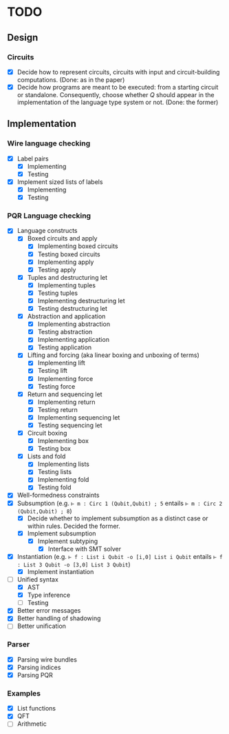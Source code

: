 # TODO

## Design

### Circuits

 - [x] Decide how to represent circuits, circuits with input and circuit-building computations. (Done: as in the paper)
 - [x] Decide how programs are meant to be executed: from a starting circuit or standalone. Consequently, choose whether $Q$ should appear in the implementation of the language type system or not. (Done: the former)

## Implementation

### Wire language checking

- [x] Label pairs
  - [x] Implementing
  - [x] Testing
- [x] Implement sized lists of labels
  - [x] Implementing
  - [x] Testing

### PQR Language checking

- [x] Language constructs
  - [x] Boxed circuits and apply
    - [x] Implementing boxed circuits
    - [x] Testing boxed circuits
    - [x] Implementing apply
    - [x] Testing apply
  - [x] Tuples and destructuring let
    - [x] Implementing tuples
    - [x] Testing tuples
    - [x] Implementing destructuring let
    - [x] Testing destructuring let
  - [x] Abstraction and application
    - [x] Implementing abstraction
    - [x] Testing abstraction
    - [x] Implementing application
    - [x] Testing application
  - [x] Lifting and forcing (aka linear boxing and unboxing of terms)
    - [x] Implementing lift
    - [x] Testing lift
    - [x] Implementing force
    - [x] Testing force
  - [x] Return and sequencing let
    - [x] Implementing return
    - [x] Testing return
    - [x] Implementing sequencing let
    - [x] Testing sequencing let
  - [x] Circuit boxing
    - [x] Implementing box
    - [x] Testing box
  - [x] Lists and fold
    - [x] Implementing lists
    - [x] Testing lists
    - [x] Implementing fold
    - [x] Testing fold
- [x] Well-formedness constraints
- [x] Subsumption (e.g. `⊢ m : Circ 1 (Qubit,Qubit) ; 5` entails `⊢ m : Circ 2 (Qubit,Qubit) ; 8`)
  - [x] Decide whether to implement subsumption as a distinct case or within rules. Decided the former.
  - [x] Implement subsumption
    - [x] Implement subtyping
      - [x] Interface with SMT solver
- [x] Instantiation (e.g. `⊢ f : List i Qubit -o [i,0] List i Qubit` entails `⊢ f : List 3 Qubit -o [3,0] List 3 Qubit`)
  - [x] Implement instantiation

- [ ] Unified syntax
  - [x] AST
  - [x] Type inference
  - [ ] Testing

- [x] Better error messages
- [x] Better handling of shadowing
- [ ] Better unification
  
### Parser

- [x] Parsing wire bundles
- [x] Parsing indices
- [x] Parsing PQR

### Examples

- [x] List functions
- [x] QFT
- [ ] Arithmetic
